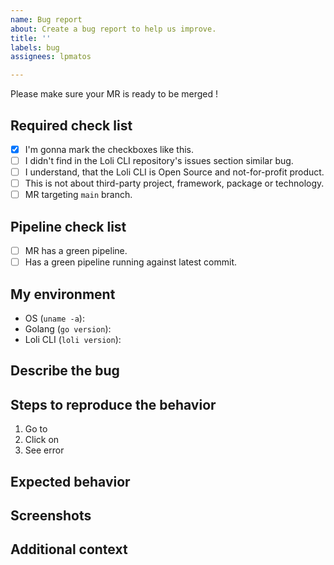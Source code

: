 ```yaml
---
name: Bug report
about: Create a bug report to help us improve.
title: ''
labels: bug
assignees: lpmatos

---
```


Please make sure your MR is ready to be merged !

## Required check list

- [x] I'm gonna mark the checkboxes like this.
- [ ] I didn't find in the Loli CLI repository's issues section similar bug.
- [ ] I understand, that the Loli CLI is Open Source and not-for-profit product.
- [ ] This is not about third-party project, framework, package or technology.
- [ ] MR targeting `main` branch.

## Pipeline check list

- [ ] MR has a green pipeline.
- [ ] Has a green pipeline running against latest commit.

## My environment

- OS (`uname -a`):
- Golang (`go version`):
- Loli CLI (`loli version`):

## Describe the bug

<!-- A clear and concise description of what the bug is. -->

## Steps to reproduce the behavior

1. Go to 
2. Click on 
3. See error

## Expected behavior

<!-- A clear and concise description of what you expected to happen. -->

## Screenshots

<!-- If applicable, add screenshots to help explain your problem. -->

## Additional context

<!-- Add any other context about the problem here. -->
